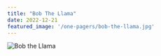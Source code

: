 ```yaml
---
title: "Bob The Llama"
date: 2022-12-21
featured_image: '/one-pagers/bob-the-llama.jpg'
---
```


![Bob the Llama](/one-pagers/bob-the-llama.jpg)
